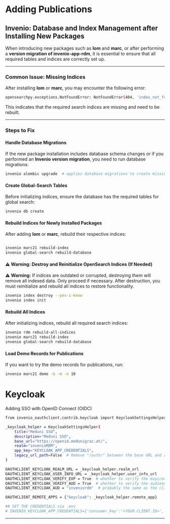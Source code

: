 # Adding Publications

## Invenio: Database and Index Management after Installing New Packages

When introducing new packages such as **lom** and **marc**, or after performing a **version migration of invenio-app-rdm**, it is essential to ensure that all required tables and indices are correctly set up.

---

### Common Issue: Missing Indices

After installing **lom** or **marc**, you may encounter the following error:

```bash
opensearchpy.exceptions.NotFoundError: NotFoundError(404, 'index_not_found_exception', 'no such index [instance-marc21records-marc21]', instance-marc21records-marc21, index_or_alias)
```

This indicates that the required search indices are missing and need to be rebuilt.

---

### Steps to Fix

#### **Handle Database Migrations**

If the new package installation includes database schema changes or if you performed an **Invenio version migration**, you need to run database migrations:

```bash
invenio alembic upgrade  # applies database migrations to create missing tables

```

#### **Create Global-Search Tables**

Before initializing indices, ensure the database has the required tables for global search:

```bash
invenio db create
```

#### **Rebuild Indices for Newly Installed Packages**

After adding **lom** or **marc**, rebuild their respective indices:

```bash

invenio marc21 rebuild-index
invenio global-search rebuild-database
```

#### ⚠️ **Warning: Destroy and Reinitialize OpenSearch Indices (If Needed)**

⚠️ **Warning:** If indices are outdated or corrupted, destroying them will remove all indexed data. Only proceed if necessary. After destruction, you must reinitialize and rebuild all indices to restore functionality.

```bash
invenio index destroy --yes-i-know
invenio index init
```

#### **Rebuild All Indices**

After initializing indices, rebuild all required search indices:

```bash
invenio rdm rebuild-all-indices
invenio marc21 rebuild-index
invenio global-search rebuild-database
```

#### **Load Demo Records for Publications**  
If you want to try the demo records for publications, run:  
```bash
invenio marc21 demo -b -m -n 10
```

# Keycloak
Adding SSO with OpenID Connect (OIDC)

```bash
from invenio_oauthclient.contrib.keycloak import KeycloakSettingsHelper

_keycloak_helper = KeycloakSettingsHelper(
    title="Meduni SSO",
    description="Meduni SSO",
    base_url="https://openid.medunigraz.at/",
    realm="invenioRDM",
    app_key="KEYCLOAK_APP_CREDENTIALS",
    legacy_url_path=False  # Remove "/auth/" between the base URL and realm names for generated Keycloak URLs (default: True, for Keycloak up to v17)
)

OAUTHCLIENT_KEYCLOAK_REALM_URL = _keycloak_helper.realm_url
OAUTHCLIENT_KEYCLOAK_USER_INFO_URL = _keycloak_helper.user_info_url
OAUTHCLIENT_KEYCLOAK_VERIFY_EXP = True  # whether to verify the expiration date of tokens
OAUTHCLIENT_KEYCLOAK_VERIFY_AUD = True  # whether to verify the audience tag for tokens
OAUTHCLIENT_KEYCLOAK_AUD = "inveniordm"  # probably the same as the client ID

OAUTHCLIENT_REMOTE_APPS = {"keycloak": _keycloak_helper.remote_app}

## SET THE CREDENTIALS via .env
# INVENIO_KEYCLOAK_APP_CREDENTIALS={'consumer_key':'<YOUR.CLIENT.ID>','consumer_secret': '<YOUR.CLIENT.CREDENTIALS.SECRET>'}
```
---

